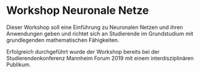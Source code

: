 # Workshop Neuronale Netze
Dieser Workshop soll eine Einführung zu Neuronalen Netzen und ihren Anwendungen geben und richtet sich an Studierende im Grundstudium mit grundlegenden mathematischen Fähigkeiten.

Erfolgreich durchgeführt wurde der Workshop bereits bei der Studierendenkonferenz Mannheim Forum 2019 mit einem interdisziplinären Publikum.
